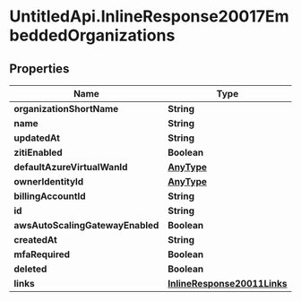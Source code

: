# UntitledApi.InlineResponse20017EmbeddedOrganizations

## Properties

Name | Type | Description | Notes
------------ | ------------- | ------------- | -------------
**organizationShortName** | **String** |  | 
**name** | **String** |  | 
**updatedAt** | **String** |  | 
**zitiEnabled** | **Boolean** |  | 
**defaultAzureVirtualWanId** | [**AnyType**](.md) |  | 
**ownerIdentityId** | [**AnyType**](.md) |  | 
**billingAccountId** | **String** |  | 
**id** | **String** |  | 
**awsAutoScalingGatewayEnabled** | **Boolean** |  | 
**createdAt** | **String** |  | 
**mfaRequired** | **Boolean** |  | 
**deleted** | **Boolean** |  | 
**links** | [**InlineResponse20011Links**](InlineResponse20011Links.md) |  | 


